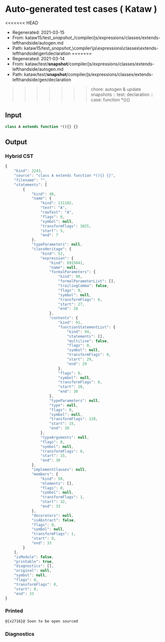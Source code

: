 # Auto-generated test cases ( Kataw )
<<<<<<< HEAD
- Regenerated: 2021-03-15
- From: kataw15/test\__snapshot__/compiler/js/expressions/classes/extends-lefthandside/autogen.md
- Path: kataw15/test\__snapshot__\compiler\js\expressions\classes\extends-lefthandside\gen\declaration
=======
- Regenerated: 2021-03-14
- From: kataw/test/__snapshot__/compiler/js/expressions/classes/extends-lefthandside/autogen.md
- Path: kataw/test/__snapshot__/compiler/js/expressions/classes/extends-lefthandside/gen/declaration
>>>>>>> chore: autogen & update snapshots
> :: test: declaration
> :: case: function *(){}
## Input

`````js
class A extends function *(){} {}
`````

## Output

### Hybrid CST

```javascript
{
    "kind": 2243,
    "source": "class A extends function *(){} {}",
    "filename": "",
    "statements": [
        {
            "kind": 48,
            "name": {
                "kind": 131102,
                "text": "A",
                "rawText": "A",
                "flags": 0,
                "symbol": null,
                "transformFlags": 1025,
                "start": 5,
                "end": 7
            },
            "typeParameters": null,
            "classHeritage": {
                "kind": 52,
                "expression": {
                    "kind": 8915041,
                    "name": null,
                    "formalParameters": {
                        "kind": 90,
                        "formalParameterList": [],
                        "trailingComma": false,
                        "flags": 0,
                        "symbol": null,
                        "transformFlags": 0,
                        "start": 27,
                        "end": 28
                    },
                    "contents": {
                        "kind": 91,
                        "functionStatementList": {
                            "kind": 94,
                            "statements": [],
                            "multiline": false,
                            "flags": 0,
                            "symbol": null,
                            "transformFlags": 0,
                            "start": 29,
                            "end": 29
                        },
                        "flags": 0,
                        "symbol": null,
                        "transformFlags": 0,
                        "start": 28,
                        "end": 30
                    },
                    "typeParameters": null,
                    "type": null,
                    "flags": 0,
                    "symbol": null,
                    "transformFlags": 128,
                    "start": 15,
                    "end": 30
                },
                "typeArguments": null,
                "flags": 0,
                "symbol": null,
                "transformFlags": 0,
                "start": 15,
                "end": 30
            },
            "implementClauses": null,
            "members": {
                "kind": 50,
                "elements": [],
                "flags": 0,
                "symbol": null,
                "transformFlags": 1,
                "start": 32,
                "end": 33
            },
            "decorators": null,
            "isAbstract": false,
            "flags": 0,
            "symbol": null,
            "transformFlags": 1,
            "start": 0,
            "end": 33
        }
    ],
    "isModule": false,
    "printable": true,
    "diagnostics": [],
    "original": null,
    "symbol": null,
    "flags": 0,
    "transformFlags": 0,
    "start": 0,
    "end": 33
}
```

### Printed

```javascript
@{x2716}@ Soon to be open sourced
```

### Diagnostics

```javascript

```

